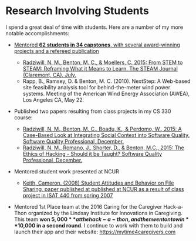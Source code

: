 # Research Involving Students

I spend a great deal of time with students. Here are a number of my more notable accomplishments:

* [Mentored **62 students in 34 capstones**, with several award-winning projects and a refereed publication](/teaching/capstones.md)
    * [Radziwill, N. M., Benton, M. C., & Moellers, C. 2015: From STEM to STEAM: Reframing What it Means to Learn. The STEAM Journal (Claremont, CA), July.](https://github.com/morphatic/isat-portfolio/raw/master/supporting_materials/publications/2015--STEAM--FromSTEMtoSTEAM.pdf)
    * Rapp, B., Ramsey, D. & Benton, M. C. (2010). NextStep: A Web-based site feasibility analysis tool for behind-the-meter wind power systems. Meeting of the American Wind Energy Association (AWEA), Los Angeles CA, May 22.

* Published two papers resulting from class projects in my CS 330 course:
    * [Radziwill, N. M., Benton, M. C., Boadu, K., & Perdomo, W., 2015: A Case-Based Look at Integrating Social Context into Software Quality. Software Quality Professional, December.](https://github.com/morphatic/isat-portfolio/raw/master/supporting_materials/publications/2015--SQP--SocialContextInSoftwareQuality.pdf)
    * [Radziwill, N. M., Romano, J., Shorter, D., & Benton, M.C., 2015: The Ethics of Hacking - Should it be Taught? Software Quality Professional, December.](https://github.com/morphatic/isat-portfolio/raw/master/supporting_materials/publications/2015--SQP--ShouldHackingBeTaught.pdf)
* Mentored student work presented at NCUR
    * [Keith, Cameron. (2008) Student Attitudes and Behavior on File Sharing, paper published at published at NCUR as a result of class project in ISAT 440 from spring 2007](https://github.com/morphatic/isat-portfolio/raw/master/supporting_materials/publications/2008--NCUR--StudentAttitudesOnFileSharing.pdf)
* Mentored 1st Place team at the 2016 Caring for the Caregiver Hack-a-Thon organized by the Lindsay Institute for Innovations in Caregiving. This team **won $5,000** at the hack-a-thon, and then went on to win **$10,000 in a second round**. I continue to work with them to build and launch their app and their website: https://mytime4caregivers.com
